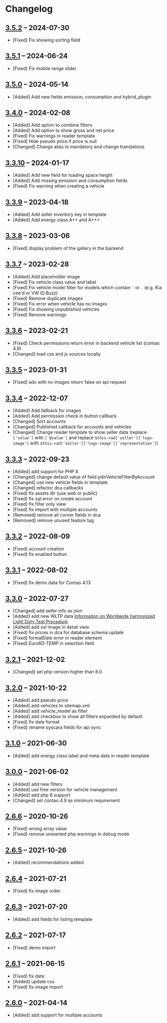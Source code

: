 # Changelog

[//]: <> (
Types of changes
    Added for new Addeds.
    Changed for changes in existing functionality.
    Deprecated for soon-to-be removed Addeds.
    Removed for now removed Addeds.
    Fixed for any bug fixes.
    Security in case of vulnerabilities.
)

## [3.5.2](https://github.com/pdir/mobilede-bundle/tree/3.5.2) – 2024-07-30

- [Fixed] Fix showing sorting field

## [3.5.1](https://github.com/pdir/mobilede-bundle/tree/3.5.1) – 2024-06-24

- [Fixed] Fix mobile range slider

## [3.5.0](https://github.com/pdir/mobilede-bundle/tree/3.5.0) – 2024-05-14

- [Added] Add new fields emission, consumption and hybrid_plugin

## [3.4.0](https://github.com/pdir/mobilede-bundle/tree/3.4.0) – 2024-02-08

- [Added] Add option to combine filters
- [Added] Add option to show gross and net price
- [Fixed] Fix warnings in reader template
- [Fixed] Hide pseudo price if price is null
- [Changed] Change alias to mandatory and change translations

## [3.3.10](https://github.com/pdir/mobilede-bundle/tree/3.3.10) – 2024-01-17

- [Added] Add new field for loading space height
- [Added] Add missing emission and consumption fields
- [Fixed] Fix warning when creating a vehicle

## [3.3.9](https://github.com/pdir/mobilede-bundle/tree/3.3.9) – 2023-04-18

- [Added] Add seller inventory key in template
- [Added] Add energy class A++ and A+++

## [3.3.8](https://github.com/pdir/mobilede-bundle/tree/3.3.8) – 2023-03-06

- [Fixed] display problem of the gallery in the backend

## [3.3.7](https://github.com/pdir/mobilede-bundle/tree/3.3.7) – 2023-02-28

- [Added] Add placeholder image
- [Fixed] Fix vehicle class value and label
- [Fixed] Fix vehicle model filter for models which contain `'` or `.` (e.g. Kia cee'd or VW ID.Buzz)
- [Fixed] Remove duplicate images
- [Fixed] Fix error when vehicle has no images
- [Fixed] Fix showing unpublished vehicles
- [Fixed] Remove warnings

## [3.3.6](https://github.com/pdir/mobilede-bundle/tree/3.3.6) – 2023-02-21

- [Fixed] Check permissions return error in backend vehicle list (contao 4.9)
- [Changed] load css and js sources locally

## [3.3.5](https://github.com/pdir/mobilede-bundle/tree/3.3.5) – 2023-01-31

- [Fixed] ads with no images return false on api request

## [3.3.4](https://github.com/pdir/mobilede-bundle/tree/3.3.4) – 2022-12-07

- [Added] Add fallback for images
- [Added] Add permission check in button callback
- [Changed] Sort accounts
- [Changed] Published callback for accounts and vehicles
- [Changed] Change reader template to show seller data (replace `['value']` with `['@value']` and replace `$this->ad['seller']['logo-image']` with `$this->ad['seller']['logo-image']['representation']`)

## [3.3.3](https://github.com/pdir/mobilede-bundle/tree/3.3.3) – 2022-09-23

- [Added] add support for PHP 8
- [Changed] change default value of field pdirVehicleFilterByAccount
- [Changed] use new vehicle fields in template
- [Changed] refactor dca callbacks
- [Fixed] fix assets dir (use web or public)
- [Fixed] fix sql error on create account
- [Fixed] fix filter only view
- [Fixed] fix import with multiple accounts
- [Removed] remove all corner fields in dca
- [Removed] remove unused feature tag

## [3.3.2](https://github.com/pdir/mobilede-bundle/tree/3.3.2) – 2022-08-09

- [Fixed] account creation
- [Fixed] fix enabled button

## [3.3.1](https://github.com/pdir/mobilede-bundle/tree/3.3.1) – 2022-08-02

- [Fixed] fix demo data for Contao 4.13

## [3.3.0](https://github.com/pdir/mobilede-bundle/tree/3.3.0) – 2022-07-27

- [Changed] add seller info as json
- [Added] add new WLTP data [Information on Worldwide harmonized Light Duty Test Procedure](https://de.wikipedia.org/wiki/Worldwide_harmonized_Light_vehicles_Test_Procedure)
- [Added] add xxl image in detail view
- [Fixed] fix prices in dca for database schema update
- [Fixed] formatDate error in reader element
- [Fixed] Euro6D-TEMP in selection field

## [3.2.1](https://github.com/pdir/mobilede-bundle/tree/3.2.1) – 2021-12-02

- [Changed] set php version higher than 8.0

## [3.2.0](https://github.com/pdir/mobilede-bundle/tree/3.2.0) – 2021-10-22

- [Added] add pseudo price
- [Added] add vehicles to sitemap.xml
- [Added] add vehicle_model as filter
- [Added] add checkbox to show all filters expanded by default
- [Fixed] fix date format
- [Fixed] rename syscara fields for api sync

## [3.1.0](https://github.com/pdir/mobilede-bundle/tree/3.1.0) – 2021-06-30

- [Added] add energy class label and meta data in reader template

## [3.0.0](https://github.com/pdir/mobilede-bundle/tree/3.0.0) – 2021-06-02

- [Added] add new filters
- [Added] use free version for vehicle management
- [Added] add php 8 support
- [Changed] set contao 4.9 as minimum requirement

## [2.6.6](https://github.com/pdir/mobilede-bundle/tree/2.6.6) – 2020-10-26

- [Fixed] wrong array value
- [Fixed] remove unwanted php warnings in debug mode

## [2.6.5](https://github.com/pdir/mobilede-bundle/tree/2.6.5) – 2021-10-26

- [Added] recommendations added

## [2.6.4](https://github.com/pdir/mobilede-bundle/tree/2.6.4) – 2021-07-21

- [Fixed] fix image order

## [2.6.3](https://github.com/pdir/mobilede-bundle/tree/2.6.3) – 2021-07-20

- [Added] add fields for listing template

## [2.6.2](https://github.com/pdir/mobilede-bundle/tree/2.6.2) – 2021-07-17

- [Fixed] demo import

## [2.6.1](https://github.com/pdir/mobilede-bundle/tree/2.6.1) – 2021-06-15

- [Fixed] fix date
- [Added] update css
- [Fixed] fix image import

## [2.6.0](https://github.com/pdir/mobilede-bundle/tree/2.6.0) – 2021-04-14

- [Added] add support for multiple accounts
